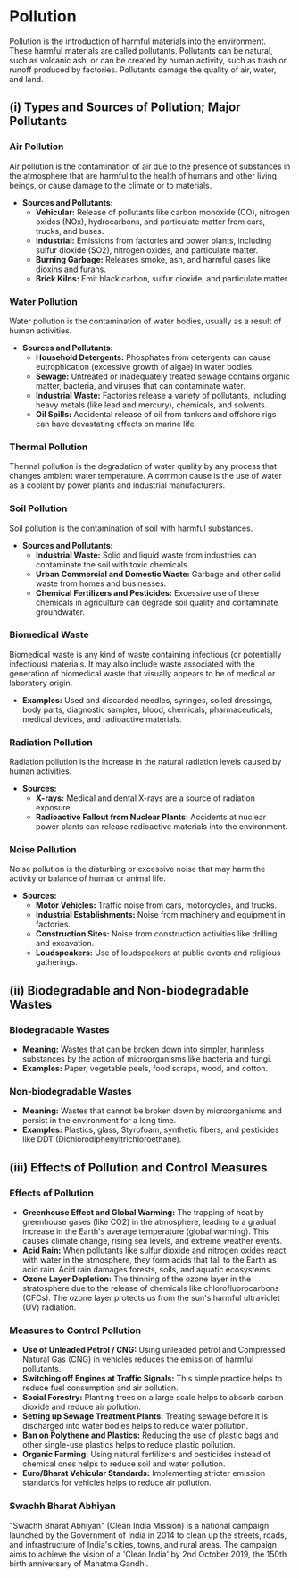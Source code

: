 # Pollution

Pollution is the introduction of harmful materials into the environment. These harmful materials are called pollutants. Pollutants can be natural, such as volcanic ash, or can be created by human activity, such as trash or runoff produced by factories. Pollutants damage the quality of air, water, and land.

## (i) Types and Sources of Pollution; Major Pollutants

### Air Pollution

Air pollution is the contamination of air due to the presence of substances in the atmosphere that are harmful to the health of humans and other living beings, or cause damage to the climate or to materials.

*   **Sources and Pollutants:**
    *   **Vehicular:** Release of pollutants like carbon monoxide (CO), nitrogen oxides (NOx), hydrocarbons, and particulate matter from cars, trucks, and buses.
    *   **Industrial:** Emissions from factories and power plants, including sulfur dioxide (SO2), nitrogen oxides, and particulate matter.
    *   **Burning Garbage:** Releases smoke, ash, and harmful gases like dioxins and furans.
    *   **Brick Kilns:** Emit black carbon, sulfur dioxide, and particulate matter.

### Water Pollution

Water pollution is the contamination of water bodies, usually as a result of human activities.

*   **Sources and Pollutants:**
    *   **Household Detergents:** Phosphates from detergents can cause eutrophication (excessive growth of algae) in water bodies.
    *   **Sewage:** Untreated or inadequately treated sewage contains organic matter, bacteria, and viruses that can contaminate water.
    *   **Industrial Waste:** Factories release a variety of pollutants, including heavy metals (like lead and mercury), chemicals, and solvents.
    *   **Oil Spills:** Accidental release of oil from tankers and offshore rigs can have devastating effects on marine life.

### Thermal Pollution

Thermal pollution is the degradation of water quality by any process that changes ambient water temperature. A common cause is the use of water as a coolant by power plants and industrial manufacturers.

### Soil Pollution

Soil pollution is the contamination of soil with harmful substances.

*   **Sources and Pollutants:**
    *   **Industrial Waste:** Solid and liquid waste from industries can contaminate the soil with toxic chemicals.
    *   **Urban Commercial and Domestic Waste:** Garbage and other solid waste from homes and businesses.
    *   **Chemical Fertilizers and Pesticides:** Excessive use of these chemicals in agriculture can degrade soil quality and contaminate groundwater.

### Biomedical Waste

Biomedical waste is any kind of waste containing infectious (or potentially infectious) materials. It may also include waste associated with the generation of biomedical waste that visually appears to be of medical or laboratory origin.

*   **Examples:** Used and discarded needles, syringes, soiled dressings, body parts, diagnostic samples, blood, chemicals, pharmaceuticals, medical devices, and radioactive materials.

### Radiation Pollution

Radiation pollution is the increase in the natural radiation levels caused by human activities.

*   **Sources:**
    *   **X-rays:** Medical and dental X-rays are a source of radiation exposure.
    *   **Radioactive Fallout from Nuclear Plants:** Accidents at nuclear power plants can release radioactive materials into the environment.

### Noise Pollution

Noise pollution is the disturbing or excessive noise that may harm the activity or balance of human or animal life.

*   **Sources:**
    *   **Motor Vehicles:** Traffic noise from cars, motorcycles, and trucks.
    *   **Industrial Establishments:** Noise from machinery and equipment in factories.
    *   **Construction Sites:** Noise from construction activities like drilling and excavation.
    *   **Loudspeakers:** Use of loudspeakers at public events and religious gatherings.

## (ii) Biodegradable and Non-biodegradable Wastes

### Biodegradable Wastes

*   **Meaning:** Wastes that can be broken down into simpler, harmless substances by the action of microorganisms like bacteria and fungi.
*   **Examples:** Paper, vegetable peels, food scraps, wood, and cotton.

### Non-biodegradable Wastes

*   **Meaning:** Wastes that cannot be broken down by microorganisms and persist in the environment for a long time.
*   **Examples:** Plastics, glass, Styrofoam, synthetic fibers, and pesticides like DDT (Dichlorodiphenyltrichloroethane).

## (iii) Effects of Pollution and Control Measures

### Effects of Pollution

*   **Greenhouse Effect and Global Warming:** The trapping of heat by greenhouse gases (like CO2) in the atmosphere, leading to a gradual increase in the Earth's average temperature (global warming). This causes climate change, rising sea levels, and extreme weather events.
*   **Acid Rain:** When pollutants like sulfur dioxide and nitrogen oxides react with water in the atmosphere, they form acids that fall to the Earth as acid rain. Acid rain damages forests, soils, and aquatic ecosystems.
*   **Ozone Layer Depletion:** The thinning of the ozone layer in the stratosphere due to the release of chemicals like chlorofluorocarbons (CFCs). The ozone layer protects us from the sun's harmful ultraviolet (UV) radiation.

### Measures to Control Pollution

*   **Use of Unleaded Petrol / CNG:** Using unleaded petrol and Compressed Natural Gas (CNG) in vehicles reduces the emission of harmful pollutants.
*   **Switching off Engines at Traffic Signals:** This simple practice helps to reduce fuel consumption and air pollution.
*   **Social Forestry:** Planting trees on a large scale helps to absorb carbon dioxide and reduce air pollution.
*   **Setting up Sewage Treatment Plants:** Treating sewage before it is discharged into water bodies helps to reduce water pollution.
*   **Ban on Polythene and Plastics:** Reducing the use of plastic bags and other single-use plastics helps to reduce plastic pollution.
*   **Organic Farming:** Using natural fertilizers and pesticides instead of chemical ones helps to reduce soil and water pollution.
*   **Euro/Bharat Vehicular Standards:** Implementing stricter emission standards for vehicles helps to reduce air pollution.

### Swachh Bharat Abhiyan

"Swachh Bharat Abhiyan" (Clean India Mission) is a national campaign launched by the Government of India in 2014 to clean up the streets, roads, and infrastructure of India's cities, towns, and rural areas. The campaign aims to achieve the vision of a 'Clean India' by 2nd October 2019, the 150th birth anniversary of Mahatma Gandhi.